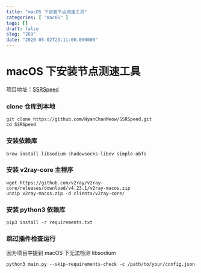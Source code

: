 ```yaml
---
title: "macOS 下安装节点测速工具"
categories: [ "macOS" ]
tags: []
draft: false
slug: "269"
date: "2020-05-02T23:11:00.000000"
---
```


# macOS 下安装节点测速工具
项目地址：[SSRSpeed](https://github.com/NyanChanMeow/SSRSpeed)


### clone 仓库到本地
```shell
git clone https://github.com/NyanChanMeow/SSRSpeed.git
cd SSRSpeed
```
### 安装依赖库
```shell
brew install libsodium shadowsocks-libev simple-obfs
```
### 安装 v2ray-core 主程序
```shell
wget https://github.com/v2ray/v2ray-core/releases/download/v4.23.1/v2ray-macos.zip
unzip v2ray-macos.zip -d clients/v2ray-core/
```
### 安装 python3 依赖库
```shell
pip3 install -r requirements.txt

```
### 跳过插件检查运行
因为项目中提到 macOS 下无法检测 libsodium
```shell
python3 main.py --skip-requirements-check -c /path/to/your/config.json
```

